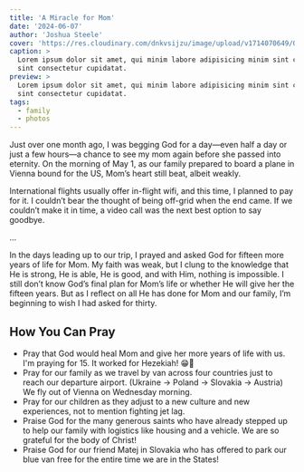 ```yaml
---
title: 'A Miracle for Mom'
date: '2024-06-07'
author: 'Joshua Steele'
cover: 'https://res.cloudinary.com/dnkvsijzu/image/upload/v1714070649/OFReport/2024-04-26-circling-the-wagons/mark-group-selfie_tiuisc.jpg'
caption: >
  Lorem ipsum dolor sit amet, qui minim labore adipisicing minim sint cillum
  sint consectetur cupidatat.
preview: >
  Lorem ipsum dolor sit amet, qui minim labore adipisicing minim sint cillum
  sint consectetur cupidatat.
tags:
  - family
  - photos
---
```


Just over one month ago, I was begging God for a day—even half a day or just a
few hours—a chance to see my mom again before she passed into eternity. On the
morning of May 1, as our family prepared to board a plane in Vienna bound for
the US, Mom’s heart still beat, albeit weakly.

International flights usually offer in-flight wifi, and this time, I planned to
pay for it. I couldn’t bear the thought of being off-grid when the end came. If
we couldn’t make it in time, a video call was the next best option to say
goodbye.

...

In the days leading up to our trip, I prayed and asked God for fifteen more
years of life for Mom. My faith was weak, but I clung to the knowledge that He
is strong, He is able, He is good, and with Him, nothing is impossible. I still
don’t know God’s final plan for Mom’s life or whether He will give her the
fifteen years. But as I reflect on all He has done for Mom and our family, I’m
beginning to wish I had asked for thirty.

## How You Can Pray

- Pray that God would heal Mom and give her more years of life with us. I'm
  praying for 15. It worked for Hezekiah! 😁🙏
- Pray for our family as we travel by van across four countries just to reach
  our departure airport. (Ukraine &rarr; Poland &rarr; Slovakia &rarr; Austria)
  We fly out of Vienna on Wednesday morning.
- Pray for our children as they adjust to a new culture and new experiences, not
  to mention fighting jet lag.
- Praise God for the many generous saints who have already stepped up to help
  our family with logistics like housing and a vehicle. We are so grateful for
  the body of Christ!
- Praise God for our friend Matej in Slovakia who has offered to park our blue
  van free for the entire time we are in the States!

<article-callout content="Keep scrolling for more photos..." />

<article-image publicId="OFReport/2024-04-26-circling-the-wagons/joshua-mom-dad_tdpotw" width="768" caption="Saying good-bye at Steele Creek" />
